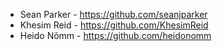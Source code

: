 - Sean Parker - <https://github.com/seanjparker>
- Khesim Reid - <https://github.com/KhesimReid>
- Heido Nõmm - <https://github.com/heidonomm>
